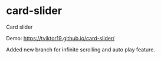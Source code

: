 # card-slider
Card slider

Demo: https://tviktor19.github.io/card-slider/

Added new branch for infinite scrolling and auto play feature.
